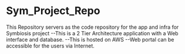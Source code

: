 # Sym_Project_Repo
This Repository servers as the code repository for the app and infra for Symbiosis project
--This is a 2 Tier Architecture application with a Web interface and database.
--This is hosted on AWS
--Web portal can be accessible for the users via Internet.
